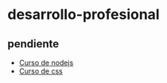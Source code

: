 # desarrollo-profesional

## pendiente 

* [Curso de nodejs][curso-node-midu]
* [Curso de css][curso-css-midu]




[curso-node-midu]: https://youtube.com/playlist?list=PLUofhDIg_38qm2oPOV-IRTTEKyrVBBaU7&si=uXyWHMRldCwgLS0h
[curso-css-midu]: https://youtu.be/TlJbu0BMLaY?si=dx0heQ8Z-od3XmjS
